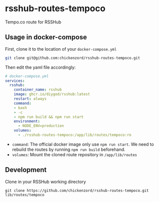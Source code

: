 # rsshub-routes-tempoco

Tempo.co route for RSSHub

## Usage in docker-compose

First, clone it to the location of your `docker-compose.yml`

```sh
git clone git@github.com:chickenzord/rsshub-routes-tempoco.git
```

Then edit the yaml file accordingly:

```yaml
# docker-compose.yml
services:
  rsshub:
    container_name: rsshub
    image: ghcr.io/diygod/rsshub:latest
    restart: always
    command:
    - bash
    - -c
    - npm run build && npm run start
    environment:
      - NODE_ENV=production
    volumes:
      - ./rsshub-routes-tempoco:/app/lib/routes/tempoco:ro
```

- `command`: The official docker image only use `npm run start`. We need to rebuild the routes by running `npm run build` beforehand.
- `volumes`: Mount the cloned route repository in `/app/lib/routes`

## Development

Clone in your RSSHub working directory

```
git clone https://github.com/chickenzord/rsshub-routes-tempoco.git lib/routes/tempoco
```
